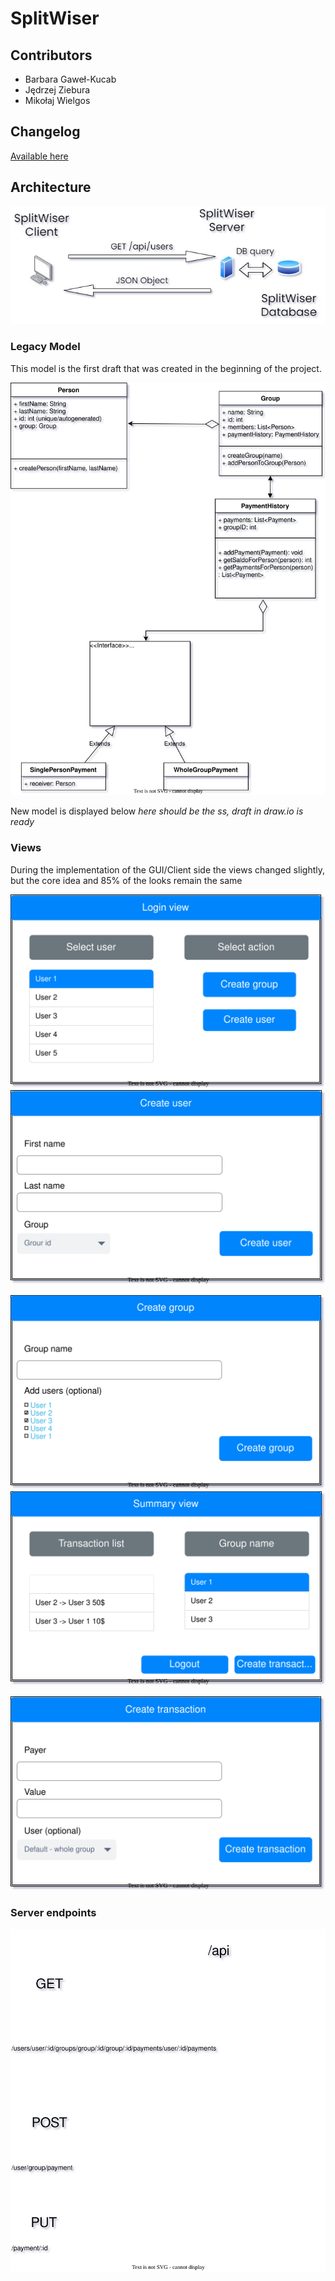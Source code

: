 # SplitWiser

## Contributors

* Barbara Gaweł-Kucab
* Jędrzej Ziebura
* Mikołaj Wielgos

## Changelog

[Available here](./docs/changelog.md)

## Architecture

![Overview](./docs/resources/overview.jfif)

### Legacy Model
 This model is the first draft that was created in the beginning of the project.

![Model](./docs/resources/model/model.svg)

New model is displayed below
*here should be the ss, draft in draw.io is ready*

### Views

During the implementation of the GUI/Client side the views changed slightly, but the core idea and 85% of the looks remain the same

![Login view](./docs/resources/views/login-view.svg)
![Create user view](./docs/resources/views/create-user-view.svg)

![Create group view](./docs/resources/views/create-group-view.svg)
![Summary view](./docs/resources/views/summary-view.svg)

![Create transaction view](./docs/resources/views/create-transaction-view.svg)

### Server endpoints

![Endpoints](./docs/resources/endpoints.svg)